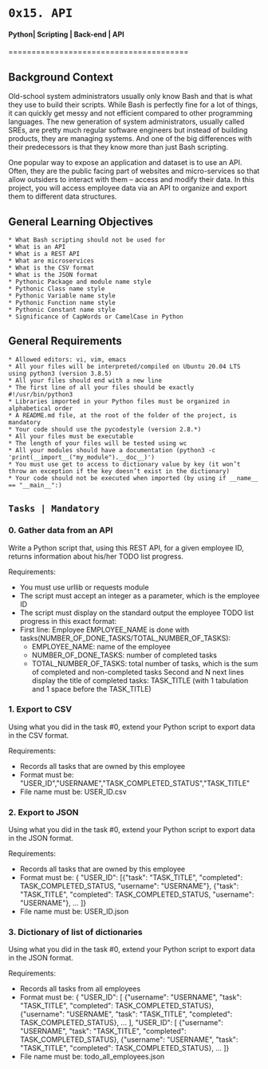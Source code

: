 #	`0x15. API`

#### Python| Scripting | Back-end | API
=======================================


## Background Context

Old-school system administrators usually only know Bash and that is what they use to build their scripts. While Bash is perfectly fine for a lot of things, it can quickly get messy and not efficient compared to other programming languages. The new generation of system administrators, usually called SREs, are pretty much regular software engineers but instead of building products, they are managing systems. And one of the big differences with their predecessors is that they know more than just Bash scripting.

One popular way to expose an application and dataset is to use an API. Often, they are the public facing part of websites and micro-services so that allow outsiders to interact with them – access and modify their data. In this project, you will access employee data via an API to organize and export them to different data structures.


## General Learning Objectives

	* What Bash scripting should not be used for
	* What is an API
	* What is a REST API
	* What are microservices
	* What is the CSV format
	* What is the JSON format
	* Pythonic Package and module name style
	* Pythonic Class name style
	* Pythonic Variable name style
	* Pythonic Function name style
	* Pythonic Constant name style
	* Significance of CapWords or CamelCase in Python


## General Requirements

	* Allowed editors: vi, vim, emacs
	* All your files will be interpreted/compiled on Ubuntu 20.04 LTS using python3 (version 3.8.5)
	* All your files should end with a new line
	* The first line of all your files should be exactly #!/usr/bin/python3
	* Libraries imported in your Python files must be organized in alphabetical order
	* A README.md file, at the root of the folder of the project, is mandatory
	* Your code should use the pycodestyle (version 2.8.*)
	* All your files must be executable
	* The length of your files will be tested using wc
	* All your modules should have a documentation (python3 -c 'print(__import__("my_module").__doc__)')
	* You must use get to access to dictionary value by key (it won’t throw an exception if the key doesn’t exist in the dictionary)
	* Your code should not be executed when imported (by using if __name__ == "__main__":)

## `Tasks | Mandatory`

### 0. Gather data from an API

Write a Python script that, using this REST API, for a given employee ID, returns information about his/her TODO list progress.

Requirements:

* You must use urllib or requests module
* The script must accept an integer as a parameter, which is the employee ID
* The script must display on the standard output the employee TODO list progress in this exact format:
* First line: Employee EMPLOYEE_NAME is done with tasks(NUMBER_OF_DONE_TASKS/TOTAL_NUMBER_OF_TASKS):
	* EMPLOYEE_NAME: name of the employee
	* NUMBER_OF_DONE_TASKS: number of completed tasks
	* TOTAL_NUMBER_OF_TASKS: total number of tasks, which is the sum of completed and non-completed tasks
Second and N next lines display the title of completed tasks: TASK_TITLE (with 1 tabulation and 1 space before the TASK_TITLE)

### 1. Export to CSV

Using what you did in the task #0, extend your Python script to export data in the CSV format.

Requirements:

* Records all tasks that are owned by this employee
* Format must be: "USER_ID","USERNAME","TASK_COMPLETED_STATUS","TASK_TITLE"
* File name must be: USER_ID.csv

### 2. Export to JSON

Using what you did in the task #0, extend your Python script to export data in the JSON format.

Requirements:

* Records all tasks that are owned by this employee
* Format must be: { "USER_ID": [{"task": "TASK_TITLE", "completed": TASK_COMPLETED_STATUS, "username": "USERNAME"}, {"task": "TASK_TITLE", "completed": TASK_COMPLETED_STATUS, "username": "USERNAME"}, ... ]}
* File name must be: USER_ID.json


### 3. Dictionary of list of dictionaries

Using what you did in the task #0, extend your Python script to export data in the JSON format.

Requirements:

* Records all tasks from all employees
* Format must be: { "USER_ID": [ {"username": "USERNAME", "task": "TASK_TITLE", "completed": TASK_COMPLETED_STATUS}, {"username": "USERNAME", "task": "TASK_TITLE", "completed": TASK_COMPLETED_STATUS}, ... ], "USER_ID": [ {"username": "USERNAME", "task": "TASK_TITLE", "completed": TASK_COMPLETED_STATUS}, {"username": "USERNAME", "task": "TASK_TITLE", "completed": TASK_COMPLETED_STATUS}, ... ]}
* File name must be: todo_all_employees.json
